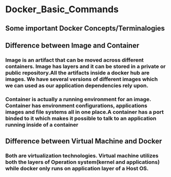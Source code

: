 # Docker_Basic_Commands

## Some important Docker Concepts/Terminalogies 

## Difference between Image and Container
### Image is an artifact that can be moved across different containers. Image has layers and it can be stored in a private or public repository.All the artifacts inside a docker hub are images. We have several versions of different images which we can used as our application dependencies rely upon.

### Container is actually a running environment for an image. Container has environment configurations, applications images and file systems all in one place.A container has a port binded to it which makes it possible to talk to an application running inside of a container

## Difference between Virtual Machine and Docker

### Both are virtualization technologies. Virtual machine utilizes both the layers of Operation system(kernel and applications)  while docker only runs on application layer of a Host OS.

